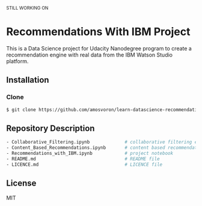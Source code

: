 <small align=right>STILL WORKING ON</small>

# Recommendations With IBM Project
This is a Data Science project for Udacity Nanodegree program to create a recommendation engine with real data from the IBM Watson Studio platform.

## Installation
### Clone
```sh
$ git clone https://github.com/amosvoron/learn-datascience-recommendations.git
```

## Repository Description

```sh
- Collaborative_Filtering.ipynb             # collaborative filtering exercise
- Content_Based_Recommendations.ipynb       # content based recommendations exercise
- Recommendations_with_IBM.ipynb            # project notebook
- README.md                                 # README file
- LICENCE.md                                # LICENCE file
```

## License

MIT
